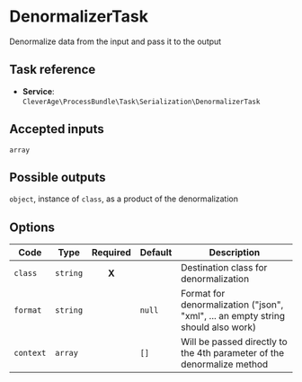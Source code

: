 DenormalizerTask
================

Denormalize data from the input and pass it to the output

Task reference
--------------

* **Service**: `CleverAge\ProcessBundle\Task\Serialization\DenormalizerTask`

Accepted inputs
---------------

`array`

Possible outputs
----------------

`object`, instance of `class`, as a product of the denormalization

Options
-------

| Code | Type | Required | Default | Description |
| ---- | ---- | :------: | ------- | ----------- |
| `class` | `string` | **X** | | Destination class for denormalization |
| `format` | `string` | | `null` | Format for denormalization ("json", "xml", ... an empty string should also work) |
| `context` | `array` | | `[]` | Will be passed directly to the 4th parameter of the denormalize method |


